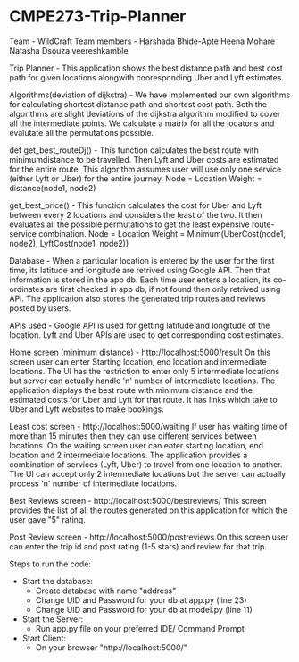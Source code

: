 # CMPE273-Trip-Planner
Team - WildCraft
Team members -
Harshada Bhide-Apte
Heena Mohare
Natasha Dsouza
veereshkamble

Trip Planner - This application shows the best distance path and best cost path for given locations alongwith cooresponding Uber and Lyft estimates.

Algorithms(deviation of dijkstra) - We have implemented our own algorithms for calculating shortest distance path and shortest cost path. Both the algorithms are slight deviations of the dijkstra algorithm modified to cover all the intermediate points. We calculate a matrix for all the locatons and evalutate all the permutations possible.

def get_best_routeDj() - This function calculates the best route with minimumdistance to be travelled. Then Lyft and Uber costs are estimated for the entire route. This algorithm assumes user will use only one service (either Lyft or Uber) for the entire journey.
Node = Location
Weight = distance(node1, node2)

get_best_price() - This function calculates the cost for Uber and Lyft between every 2 locations and considers the least of the two. It then evaluates all the possible permutations to get the least expensive route-service combination.
Node = Location
Weight = Minimum(UberCost(node1, node2), LyftCost(node1, node2))

Database -  When a particular location is entered by the user for the first time, its latitude and longitude are retrived using Google API. Then that information is stored in the app db. Each time user enters a location, its co-ordinates are first checked in app db, if not found then only retrived using API. The application also stores the generated trip routes and reviews posted by users.

APIs used - Google API is used for getting latitude and longitude of the location. Lyft and Uber APIs are used to get corresponding cost estimates.

Home screen (minimum distance) - http://localhost:5000/result
On this screen user can enter Starting location, end location and intermediate locations. The UI has the restriction to enter only 5 intermediate locations but server can actually handle 'n' number of intermediate locations. The application displays the best route with minimum distance and the estimated costs for Uber and Lyft for that route. It has links which take to Uber and Lyft websites to make bookings.

Least cost screen - http://localhost:5000/waiting
If user has waiting time of more than 15 minutes then they can use different services between locations. On the waiting screen user can enter starting location, end location and 2 intermediate locations. The application provides a combination of services (Lyft, Uber) to travel from one location to another. The UI can accept only 2 intermediate locations but the server can actually process 'n' number of intermediate locations.

Best Reviews screen - http://localhost:5000/bestreviews/
This screen provides the list of all the routes generated on this application for which the user gave "5" rating.

Post Review screen - http://localhost:5000/postreviews
On this screen user can enter the trip id and post rating (1-5 stars) and review for that trip.

Steps to run the code:
- Start the database:
    - Create database with name "address"
    - Change UID and Password for your db at app.py (line 23)
    - Change UID and Password for your db at model.py (line 11)
- Start the Server: 
    - Run app.py file on your preferred IDE/ Command Prompt
- Start Client:
    -  On your browser "http://localhost:5000/"
